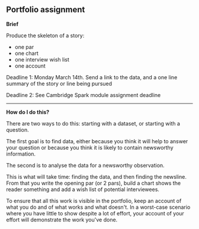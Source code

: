 ## Portfolio assignment

**Brief**

Produce the skeleton of a story:

- one par
- one chart
- one interview wish list
- one account

Deadline 1: Monday March 14th. Send a link to the data, and a one line summary of the story or line being pursued

Deadline 2: See Cambridge Spark module assignment deadline

---
**How do I do this?**

There are two ways to do this: starting with a dataset, or starting with a question.

The first goal is to find data, either because you think it will help to answer your question or because you think it is likely to contain newsworthy information.

The second is to analyse the data for a newsworthy observation.

This is what will take time: finding the data, and then finding the newsline. From that you write the opening par (or 2 pars), build a chart shows the reader something and add a wish list of potential interviewees.

To ensure that all this work is visible in the portfolio, keep an account of what you do and of what works and what doesn't. In a worst-case scenario where you have little to show despite a lot of effort, your account of your effort will demonstrate the work you've done.
